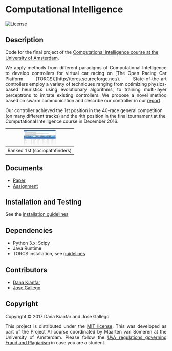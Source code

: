 # Computational Intelligence

[![License](http://img.shields.io/:license-mit-blue.svg)](LICENSE)

## Description

Code for the final project of the [Computational Intelligence course at the University of Amsterdam](http://gss.uva.nl/content/masters/artificial-intelligence/study-programme/computational-intelligence.html).

<p align="justify">
We apply methods from different paradigms of Computational Intelligence to develop controllers for virtual car racing on [The Open Racing Car Platform (TORCS)](http://torcs.sourceforge.net/). State-of-the-art controllers employ a variety of techniques ranging from optimizing physics-based heuristics using evolutionary algorithms, to training multi-layer perceptrons to imitate existing controllers. We propose a novel method based on swarm communication and describe our controller in our <a href="./documents/report.pdf">report</a>. 

Our controller achieved the 1st position in the 40-race general competition (on many different tracks) and the 4th position in the final tournament at the Computational Intelligence course in December 2016.
</p>


<img src="./img/ranking.png" alt="Ranking in class competition." style="width: 100px;"/> | 
:-------------------------: |
|  Ranked 1st (sociopathfinders) |

## Documents
- [Paper](./documents/report.pdf)
- [Assignment](./documents/assignment.pdf)

## Installation and Testing
See the [installation guidelines](./documents/installation_guides/)


## Dependencies
- Python 3.x: Scipy
- Java Runtime
- TORCS installation, see [guidelines](./documents/installation_guides/)

## Contributors
- [Dana Kianfar](https://github.com/danakianfar) 
- [Jose Gallego](https://github.com/jgalle29)

## Copyright

Copyright © 2017 Dana Kianfar and Jose Gallego.

<p align="justify">
This project is distributed under the <a href="LICENSE">MIT license</a>. This was developed as part of the Project AI course coordinated by Maarten van Someren at the University of Amsterdam. Please follow the <a href="http://student.uva.nl/en/az/content/plagiarism-and-fraud/plagiarism-and-fraud.html">UvA regulations governing Fraud and Plagiarism</a> in case you are a student.
</p>
